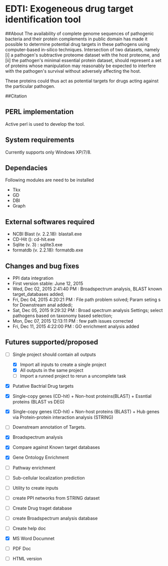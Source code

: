 # EDTI: Exogeneous drug target identification tool

##About
The availability of complete genome sequences of pathogenic bacteria and their protein complements in public domain has made it possible to determine potential drug targets in these pathogens using computer-based in-silico techniques. Intersection of two datasets, namely 
[i] a pathogen's subtractive proteome dataset with the host proteome, and 
[ii] the pathogen's minimal essential protein dataset, should represent a set of proteins whose manipulation may reasonably be expected to interfere with the pathogen's survival without adversely affecting the host. 

These proteins could thus act as potential targets for drugs acting against the particular pathogen.

##Citation

## PERL implementation
Active perl is used to develop the tool. 
## System requirements
Currently supports only Windows XP/7/8.

## Dependacies
Following modules are need to be installed
* Tkx
* GD
* DBI
* Graph

## External softwares required
* NCBI Blast (v. 2.2.18): blastall.exe
* CD-Hit (): cd-hit.exe 
* Sqlite (v. 3) : sqlite3.exe
* formatdb (v. 2.2.18): formatdb.exe 

## Changes and bug fixes
* PPI data integration
* First version stable: June 12, 2015
* Wed, Dec 02, 2015  2:41:40 PM : Broadspectrum analysis, BLAST known target_databases added;
* Fri, Dec 04, 2015  4:20:21 PM : File path problem solved; Param seting s for Downstream anal addedi;
* Sat, Dec 05, 2015 9:29:32 PM : Broad spectrum analysis Settings; select pathogens based on taxonomy based selection;
* Mon, Dec 07, 2015 12:13:11 PM : few path issues corrected
* Fri, Dec 11, 2015  4:22:00 PM : GO enrichment analysis added

## Futures supported/proposed
- [ ] Single project should contain all outputs
  - [x] Import all inputs to create a single project
  - [x] All outputs in the same project
  - [ ] Import a runned project to rerun a uncomplete task
- [x] Putative Bactrial Drug targets
 - [x] Single-copy genes (CD-hit) + Non-host proteins(BLAST) + Essntial proteins (BLAST vs DEG)
 - [x] Single-copy genes (CD-hit) + Non-host proteins (BLAST) + Hub genes via Protein-protein interaction analysis (STRING)
- [ ] Downstream annotation of Targets.
 - [x] Broadspectrum analysis
 - [x] Compare against Known target databases
 - [x] Gene Ontology Enrichment
 - [ ] Pathway enrichment
 - [ ] Sub-cellular localization prediction
- [ ] Utility to create inputs
 - [ ] create PPI networks from STRING dataset
 - [ ] Create Drug traget database
 - [ ] create Broadspectrum analysis database
- [ ] Create help doc
 - [x] MS Word Documnet
 - [ ] PDF Doc
 - [ ] HTML version



